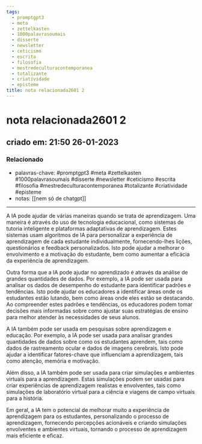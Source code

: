 ```yaml
---
tags:
  - promptgpt3
  - meta
  - zettelkasten
  - 1000palavrasoumais
  - disserte
  - newsletter
  - ceticismo
  - escrita
  - filosofia
  - mestredeculturacontemporanea
  - totalizante
  - criatividade
  - episteme
title: nota relacionada2601 2
---
```


# nota relacionada2601 2

## criado em: 21:50 26-01-2023

### Relacionado

- palavras-chave: #promptgpt3 #meta #zettelkasten #1000palavrasoumais #disserte #newsletter #ceticismo #escrita #filosofia #mestredeculturacontemporanea #totalizante #criatividade #episteme 
- notas: [[nem só de chatgpt]]
---

A IA pode ajudar de várias maneiras quando se trata de aprendizagem. Uma maneira é através do uso de tecnologia educacional, como sistemas de tutoria inteligente e plataformas adaptativas de aprendizagem. Estes sistemas usam algoritmos de IA para personalizar a experiência de aprendizagem de cada estudante individualmente, fornecendo-lhes lições, questionários e feedback personalizados. Isto pode ajudar a melhorar o envolvimento e a motivação do estudante, bem como aumentar a eficácia da experiência de aprendizagem.

Outra forma que a IA pode ajudar no aprendizado é através da análise de grandes quantidades de dados. Por exemplo, a IA pode ser usada para analisar os dados de desempenho do estudante para identificar padrões e tendências. Isto pode ajudar os educadores a identificar áreas onde os estudantes estão lutando, bem como áreas onde eles estão se destacando. Ao compreender estes padrões e tendências, os educadores podem tomar decisões mais informadas sobre como ajustar suas estratégias de ensino para melhor atender às necessidades de seus alunos.

A IA também pode ser usada em pesquisas sobre aprendizagem e educação. Por exemplo, a IA pode ser usada para analisar grandes quantidades de dados sobre como os estudantes aprendem, tais como dados de rastreamento ocular e dados de imagens cerebrais. Isto pode ajudar a identificar fatores-chave que influenciam a aprendizagem, tais como atenção, memória e motivação.

Além disso, a IA também pode ser usada para criar simulações e ambientes virtuais para a aprendizagem. Estas simulações podem ser usadas para criar experiências de aprendizagem realistas e envolventes, tais como simulações de laboratório virtual para a ciência e viagens de campo virtuais para a história.

Em geral, a IA tem o potencial de melhorar muito a experiência de aprendizagem para os estudantes, personalizando o processo de aprendizagem, fornecendo percepções acionáveis e criando simulações envolventes e ambientes virtuais, tornando o processo de aprendizagem mais eficiente e eficaz.